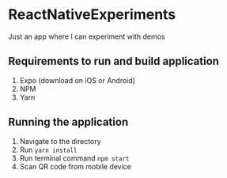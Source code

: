 # ReactNativeExperiments
Just an app where I can experiment with demos

## Requirements to run and build application
1. Expo (download on iOS or Android)
2. NPM
3. Yarn

## Running the application
1. Navigate to the directory
2. Run `yarn install`  
3. Run terminal command `npm start`
4. Scan QR code from mobile device
